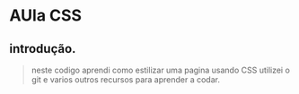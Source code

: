 # AUla CSS

## introdução.

> neste codigo aprendi como estilizar uma pagina usando CSS utilizei o git e varios outros recursos para aprender a codar.



